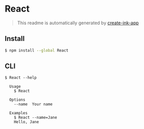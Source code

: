 # React

> This readme is automatically generated by [create-ink-app](https://github.com/vadimdemedes/create-ink-app)


## Install

```bash
$ npm install --global React
```


## CLI

```
$ React --help

  Usage
    $ React

  Options
    --name  Your name

  Examples
    $ React --name=Jane
    Hello, Jane
```
